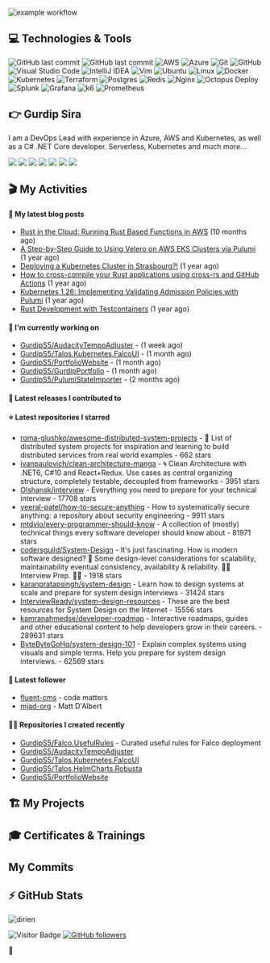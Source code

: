 
![example workflow](https://github.com/gurdips5/gurdips5/actions/workflows/readme-scribe.yaml/badge.svg)

## 💻 Technologies & Tools

![GitHub last commit](https://img.shields.io/badge/.NET-512BD4.svg?style=for-the-badge&logo=dotnet&logoColor=white)
![GitHub last commit](https://img.shields.io/badge/TeamCity-000000.svg?style=for-the-badge&logo=TeamCity&logoColor=white)
![AWS](https://img.shields.io/badge/AWS-FF9900.svg?style=for-the-badge&logo=amazon-aws&logoColor=white)
![Azure](https://img.shields.io/badge/azure-0078D4.svg?style=for-the-badge&logo=microsoft-azure&logoColor=white)
![Git](https://img.shields.io/badge/git-%23F05033.svg?style=for-the-badge&logo=git&logoColor=white)
![GitHub](https://img.shields.io/badge/github-%23121011.svg?style=for-the-badge&logo=github&logoColor=white)
![Visual Studio Code](https://img.shields.io/badge/VisualStudioCode-0078d7.svg?style=for-the-badge&logo=visual-studio-code&logoColor=white)
![IntelliJ IDEA](https://img.shields.io/badge/IntelliJIDEA-000000.svg?style=for-the-badge&logo=intellij-idea&logoColor=white)
![Vim](https://img.shields.io/badge/VIM-%2311AB00.svg?style=for-the-badge&logo=vim&logoColor=white)
![Ubuntu](https://img.shields.io/badge/Ubuntu-E95420?style=for-the-badge&logo=ubuntu&logoColor=white)
![Linux](https://img.shields.io/badge/Linux-FCC624?style=for-the-badge&logo=linux&logoColor=black)
![Docker](https://img.shields.io/badge/docker-0db7ed.svg?style=for-the-badge&logo=docker&logoColor=white)
![Kubernetes](https://img.shields.io/badge/kubernetes-326ce5.svg?style=for-the-badge&logo=kubernetes&logoColor=white)
![Terraform](https://img.shields.io/badge/terraform-5835CC.svg?style=for-the-badge&logo=terraform&logoColor=white)
![Postgres](https://img.shields.io/badge/postgres-316192.svg?style=for-the-badge&logo=postgresql&logoColor=white)
![Redis](https://img.shields.io/badge/redis-DD0031.svg?style=for-the-badge&logo=redis&logoColor=white)
![Nginx](https://img.shields.io/badge/nginx-009639.svg?style=for-the-badge&logo=nginx&logoColor=white)
![Octopus Deploy](https://img.shields.io/badge/Octopus%20Deploy-2F93E0.svg?style=for-the-badge&logo=Octopus-Deploy&logoColor=white)
![Splunk](https://img.shields.io/badge/Splunk-000000.svg?style=for-the-badge&logo=Splunk&logoColor=white)
![Grafana](https://img.shields.io/badge/Grafana-F46800.svg?style=for-the-badge&logo=Grafana&logoColor=white)
![k6](https://img.shields.io/badge/k6-7D64FF.svg?style=for-the-badge&logo=k6&logoColor=white)
![Prometheus](https://img.shields.io/badge/Prometheus-E6522C.svg?style=for-the-badge&logo=Prometheus&logoColor=white)

## 👉 Gurdip Sira

I am a DevOps Lead with experience in Azure, AWS and Kubernetes, as well as a C# .NET Core developer. Serverless, Kubernetes and much more...

[![](https://img.shields.io/badge/-@__gurdip-000000?style=for-the-badge&logo=X&logoColor=ffffff)](https://x.com/_ediri)
[![](https://img.shields.io/badge/gurdip--sira-0A66C2?style=for-the-badge&logo=linkedin&logoColor=#0A66C2)](https://www.linkedin.com/gurdipsira)
[![](https://img.shields.io/badge/@_ediri@cloud--native.social-6364FF?style=for-the-badge&logo=mastodon&logoColor=white)](https://cloud-native.social/@_ediri)
[![](https://img.shields.io/badge/-@dirien-%23181717?style=for-the-badge&logo=github)](https://github.com/dirien)
[![](https://img.shields.io/badge/-blog.ediri.io-2962FF?style=for-the-badge&logo=hashnode&logoColor=white)](https://blog.ediri.io/)
[![](https://img.shields.io/badge/dirien-003366?style=for-the-badge&logo=linuxfoundation&logoColor=white)](https://openprofile.dev/profile/dirien)
[![](https://img.shields.io/badge/-@__ediri-E4405F?style=for-the-badge&logo=instagram&logoColor=white)](https://www.instagram.com/_ediri/)

## 🎬 My Activities

#### 📖 My latest blog posts
- [Rust in the Cloud: Running Rust Based Functions in AWS](https://blog.ediri.io/rust-in-the-cloud-running-rust-based-functions-in-aws) (10 months ago)
- [A Step-by-Step Guide to Using Velero on AWS EKS Clusters via Pulumi](https://blog.ediri.io/a-step-by-step-guide-to-using-velero-on-aws-eks-clusters-via-pulumi) (1 year ago)
- [Deploying a Kubernetes Cluster in Strasbourg?!](https://blog.ediri.io/deploying-a-kubernetes-cluster-in-strasbourg) (1 year ago)
- [How to cross-compile your Rust applications using cross-rs and GitHub Actions](https://blog.ediri.io/how-to-cross-compile-your-rust-applications-using-cross-rs-and-github-actions) (1 year ago)
- [Kubernetes 1.26: Implementing Validating Admission Policies with Pulumi](https://blog.ediri.io/kubernetes-126-implementing-validating-admission-policies-with-pulumi) (1 year ago)
- [Rust Development with Testcontainers](https://blog.ediri.io/rust-development-with-testcontainers) (1 year ago)

#### 👷 I'm currently working on

- [GurdipS5/AudacityTempoAdjuster](https://github.com/GurdipS5/AudacityTempoAdjuster) -  (1 week ago)
- [GurdipS5/Talos.Kubernetes.FalcoUI](https://github.com/GurdipS5/Talos.Kubernetes.FalcoUI) -  (1 month ago)
- [GurdipS5/PortfolioWebsite](https://github.com/GurdipS5/PortfolioWebsite) -  (1 month ago)
- [GurdipS5/GurdipPortfolio](https://github.com/GurdipS5/GurdipPortfolio) -  (1 month ago)
- [GurdipS5/PulumiStateImporter](https://github.com/GurdipS5/PulumiStateImporter) -  (2 months ago)

#### 🚀 Latest releases I contributed to


#### ⭐ Latest repositories I starred

- [roma-glushko/awesome-distributed-system-projects](https://github.com/roma-glushko/awesome-distributed-system-projects) - 🚀 List of distributed system projects for inspiration and learning to build distributed services from real world examples - 662 stars
- [ivanpaulovich/clean-architecture-manga](https://github.com/ivanpaulovich/clean-architecture-manga) -  :cyclone: Clean Architecture with .NET6, C#10 and React&#43;Redux. Use cases as central organizing structure, completely testable, decoupled from frameworks - 3951 stars
- [Olshansk/interview](https://github.com/Olshansk/interview) - Everything you need to prepare for your technical interview - 17708 stars
- [veeral-patel/how-to-secure-anything](https://github.com/veeral-patel/how-to-secure-anything) - How to systematically secure anything: a repository about security engineering - 9911 stars
- [mtdvio/every-programmer-should-know](https://github.com/mtdvio/every-programmer-should-know) - A collection of (mostly) technical things every software developer should know about - 81971 stars
- [codersguild/System-Design](https://github.com/codersguild/System-Design) - It&#39;s just fascinating. How is modern software designed? 🤔 Some design-level considerations for scalability, maintainability eventual consistency, availability &amp; reliability. 👨‍💻 Interview Prep. 👨‍💻 - 1918 stars
- [karanpratapsingh/system-design](https://github.com/karanpratapsingh/system-design) - Learn how to design systems at scale and prepare for system design interviews - 31424 stars
- [InterviewReady/system-design-resources](https://github.com/InterviewReady/system-design-resources) - These are the best resources for System Design on the Internet - 15556 stars
- [kamranahmedse/developer-roadmap](https://github.com/kamranahmedse/developer-roadmap) - Interactive roadmaps, guides and other educational content to help developers grow in their careers. - 289631 stars
- [ByteByteGoHq/system-design-101](https://github.com/ByteByteGoHq/system-design-101) - Explain complex systems using visuals and simple terms. Help you prepare for system design interviews. - 62569 stars

#### 👥 Latest follower

- [fluent-cms](https://github.com/fluent-cms) - code matters
- [mjad-org](https://github.com/mjad-org) - Matt D&#39;Albert

#### 👨‍💻 Repositories I created recently

- [GurdipS5/Falco.UsefulRules](https://github.com/GurdipS5/Falco.UsefulRules) - Curated useful rules for Falco deployment
- [GurdipS5/AudacityTempoAdjuster](https://github.com/GurdipS5/AudacityTempoAdjuster)
- [GurdipS5/Talos.Kubernetes.FalcoUI](https://github.com/GurdipS5/Talos.Kubernetes.FalcoUI)
- [GurdipS5/Talos.HelmCharts.Robusta](https://github.com/GurdipS5/Talos.HelmCharts.Robusta)
- [GurdipS5/PortfolioWebsite](https://github.com/GurdipS5/PortfolioWebsite)





## 🏗️ My Projects


## 🎓 Certificates & Trainings

<!--START_SECTION:badges-->
<!--END_SECTION:badges-->


##

## My Commits

## ⚡ GitHub Stats

![dirien](https://github-readme-stats.vercel.app/api?username=gurdips5&show_icons=true&count_private=true&theme=dracula)

![Visitor Badge](https://visitor-badge.laobi.icu/badge?page_id=dirien)
[![GitHub followers](https://img.shields.io/github/followers/dirien.svg?style=social&label=Follow&maxAge=2592000)](https://github.com/dirien?tab=followers)

🧿
